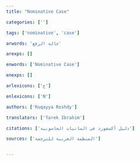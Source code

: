 ```yaml
---
title: "Nominative Case"

categories: ['']

tags: ['nominative', 'case']

arwords: 'حالة الرفع'

arexps: []

enwords: ['Nominative Case']

enexps: []

arlexicons: ['ح']

enlexicons: ['N']

authors: ['Ruqayya Roshdy']

translators: ['Tarek Ibrahim']

citations: ['دليل أكسفورد في السانيات الحاسوبية']

sources: ['المنظمة العربية للترجمة']


---
```


